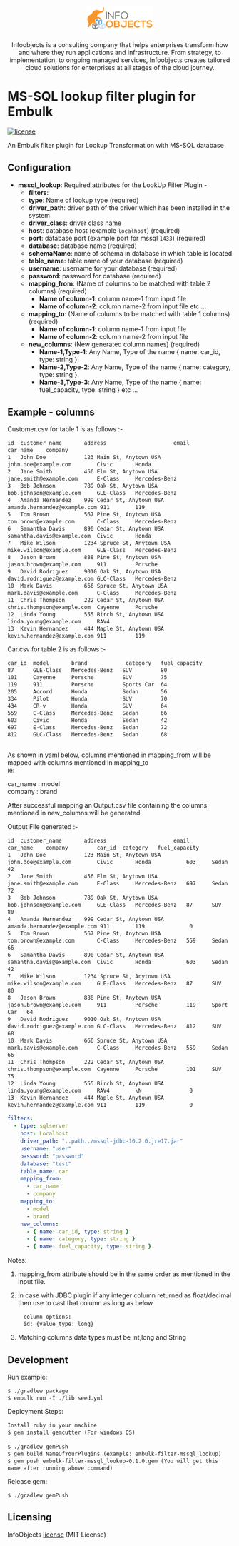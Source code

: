 <p align="center">
  <a href="https://www.infoobjects.com/" target="blank"><img src="screenshots/logo.png" width="150" alt="InfoObjects Logo" /></a>
</p>
<p align="center">Infoobjects is a consulting company that helps enterprises transform how and where they run applications and infrastructure.
From strategy, to implementation, to ongoing managed services, Infoobjects creates tailored cloud solutions for enterprises at all stages of the cloud journey.</p>

# MS-SQL lookup filter plugin for Embulk
[![license](https://img.shields.io/badge/license-MIT-blue.svg)](LICENSE)

An Embulk filter plugin for Lookup Transformation with MS-SQL database

## Configuration

- **mssql_lookup**: Required attributes for the LookUp Filter Plugin -
    - **filters**:
    - **type**: Name of lookup type (required)
    - **driver_path**: driver path of the driver which has been installed in the system
    - **driver_class**: driver class name
    - **host**: database host (example `localhost`) (required)
    - **port**: database port (example port for mssql `1433`) (required)
    - **database**: database name (required)
    - **schemaName**: name of schema in database in which table is located
    - **table_name**: table name of your database (required)
    - **username**: username for your database (required)
    - **password**: password for database (required)
    - **mapping_from**: (Name of columns to be matched with table 2 columns) (required)
        - **Name of column-1**: column name-1 from input file
        - **Name of column-2**: column name-2 from input file etc ...
    - **mapping_to**:   (Name of columns to be matched with table 1 columns) (required)
        - **Name of column-1**: column name-1 from input file
        - **Name of column-2**: column name-2 from input file
    - **new_columns**:   (New generated column names) (required)
        - **Name-1,Type-1**: Any Name, Type of the name { name: car_id, type: string }
        - **Name-2,Type-2**: Any Name, Type of the name { name: category, type: string }
        - **Name-3,Type-3**: Any Name, Type of the name { name: fuel_capacity, type: string } etc ...
## Example - columns

Customer.csv for table 1 is as follows :-

```
id  customer_name       address                     email                       car_name    company
1   John Doe            123 Main St, Anytown USA    john.doe@example.com        Civic       Honda
2   Jane Smith          456 Elm St, Anytown USA     jane.smith@example.com      E-Class     Mercedes-Benz
3   Bob Johnson         789 Oak St, Anytown USA     bob.johnson@example.com     GLE-Class   Mercedes-Benz
4   Amanda Hernandez    999 Cedar St, Anytown USA   amanda.hernandez@example.com 911        119
5   Tom Brown           567 Pine St, Anytown USA    tom.brown@example.com       C-Class     Mercedes-Benz
6   Samantha Davis      890 Cedar St, Anytown USA   samantha.davis@example.com  Civic       Honda
7   Mike Wilson         1234 Spruce St, Anytown USA mike.wilson@example.com     GLE-Class   Mercedes-Benz
8   Jason Brown         888 Pine St, Anytown USA    jason.brown@example.com     911         Porsche
9   David Rodriguez     9010 Oak St, Anytown USA    david.rodriguez@example.com GLC-Class   Mercedes-Benz
10  Mark Davis          666 Spruce St, Anytown USA  mark.davis@example.com      C-Class     Mercedes-Benz
11  Chris Thompson      222 Cedar St, Anytown USA   chris.thompson@example.com  Cayenne     Porsche
12  Linda Young         555 Birch St, Anytown USA   linda.young@example.com     RAV4
13  Kevin Hernandez     444 Maple St, Anytown USA   kevin.hernandez@example.com 911         119
```

Car.csv for table 2 is as follows :-

```
car_id  model       brand            category   fuel_capacity  
87      GLE-Class   Mercedes-Benz   SUV         80
101     Cayenne     Porsche         SUV         75
119     911         Porsche         Sports Car  64
205     Accord      Honda           Sedan       56
334     Pilot       Honda           SUV         70
434     CR-v        Honda           SUV         64      
559     C-Class     Mercedes-Benz   Sedan       66
603     Civic       Honda           Sedan       42
697     E-Class     Mercedes-Benz   Sedan       72
812     GLC-Class   Mercedes-Benz   Sedan       68


```

As shown in yaml below, columns mentioned in mapping_from will be mapped with columns mentioned in mapping_to      
ie:

car_name : model                       
company : brand

After successful mapping an Output.csv file containing the columns mentioned in new_columns will be generated              

Output File generated :-

```
id  customer_name       address                     email                       car_name    company         car_id  category   fuel_capacity  
1   John Doe            123 Main St, Anytown USA    john.doe@example.com        Civic       Honda           603     Sedan       42
2   Jane Smith          456 Elm St, Anytown USA     jane.smith@example.com      E-Class     Mercedes-Benz   697     Sedan       72 
3   Bob Johnson         789 Oak St, Anytown USA     bob.johnson@example.com     GLE-Class   Mercedes-Benz   87      SUV         80
4   Amanda Hernandez    999 Cedar St, Anytown USA   amanda.hernandez@example.com 911        119              0         
5   Tom Brown           567 Pine St, Anytown USA    tom.brown@example.com       C-Class     Mercedes-Benz   559     Sedan       66   
6   Samantha Davis      890 Cedar St, Anytown USA   samantha.davis@example.com  Civic       Honda           603     Sedan       42   
7   Mike Wilson         1234 Spruce St, Anytown USA mike.wilson@example.com     GLE-Class   Mercedes-Benz   87      SUV         80   
8   Jason Brown         888 Pine St, Anytown USA    jason.brown@example.com     911         Porsche         119     Sport Car   64   
9   David Rodriguez     9010 Oak St, Anytown USA    david.rodriguez@example.com GLC-Class   Mercedes-Benz   812     SUV         68
10  Mark Davis          666 Spruce St, Anytown USA  mark.davis@example.com      C-Class     Mercedes-Benz   559     Sedan       66   
11  Chris Thompson      222 Cedar St, Anytown USA   chris.thompson@example.com  Cayenne     Porsche         101     SUV         75   
12  Linda Young         555 Birch St, Anytown USA   linda.young@example.com     RAV4        \N               0  
13  Kevin Hernandez     444 Maple St, Anytown USA   kevin.hernandez@example.com 911         119              0  

```

```yaml
filters:
  - type: sqlserver
    host: Localhost
    driver_path: "..path../mssql-jdbc-10.2.0.jre17.jar"
    username: "user"
    password: "password"
    database: "test"
    table_name: car
    mapping_from:
      - car_name
      - company
    mapping_to:
      - model
      - brand
    new_columns:
      - { name: car_id, type: string }
      - { name: category, type: string }
      - { name: fuel_capacity, type: string }
```

Notes:
1. mapping_from attribute should be in the same order as mentioned in the input file.

2. In case with JDBC plugin if any integer column returned as float/decimal then use to cast that column as long as below
``` 
     column_options: 
     id: {value_type: long}
```
3. Matching columns data types must be int,long and String

## Development

Run example:

```
$ ./gradlew package
$ embulk run -I ./lib seed.yml
```

Deployment Steps:

```
Install ruby in your machine
$ gem install gemcutter (For windows OS)

$ ./gradlew gemPush
$ gem build NameOfYourPlugins (example: embulk-filter-mssql_lookup)
$ gem push embulk-filter-mssql_lookup-0.1.0.gem (You will get this name after running above command)
```

Release gem:

```
$ ./gradlew gemPush
```

## Licensing

InfoObjects [license](LICENSE) (MIT License)
